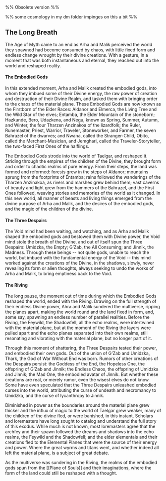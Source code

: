 %% Obsolete version %%

%% some cosmology in my dm folder impinges on this a bit %%
## The Long Breath

The Age of Myth came to an end as Arha and Malik perceived the world they spawned had become consumed by chaos, with little fixed form and endless change wrought by their divine creations. With a gesture, in a moment that was both instantaneous and eternal, they reached out into the world and reshaped reality. 

#### The Embodied Gods

In this extended moment, Arha and Malik created the embodied gods, into whom they imbued some of their Divine energy, the raw power of creation and destruction of their Divine Realm, and tasked them with bringing order to the chaos of the material plane. These Embodied Gods are now known as the Firstborn of the Elder Races: Aldanor and Elmerca, the Living Tree and the Wild Star of the elves; Entamba, the Elder Mountain of the stoneborn; Hazkunde, Bero, Udazkena, and Negu, known as Spring, Summer, Autumn, and Winter, the four Tharzen Anzinakoa of the lizardfolk; the Ruler, Runemaster, Priest, Warrior, Traveler, Stoneworker, and Farmer, the seven Bahrazel of the dwarves; and Nwana, called the Stranger-Child, Obito, called the Merchant-Musician, and Jemghari, called the Traveler-Storyteller, the two-faced First Ones of the halflings.

The Embodied Gods strode into the world of Taelgar, and reshaped it. Striding through the empires of the children of the Divine, they brought form and order to chaotic realms of pure energy. From their steps, the land was formed and reformed: forests grew in the steps of Aldanor; mountains sprung from the footprints of Entamba; rains followed the wanderings of the Tharzen Anzinakoa, as rivers and marshes grew behind them; vast caverns of beauty and light grew from the hammers of the Bahrazel, and the First Ones followed, weaving stories and memories of the world as it changed. In this new world, all manner of beasts and living things emerged from the divine purpose of Arha and Malik, and the desires of the embodied gods, and the magic of the children of the divine.

#### The Three Despairs

The Void mind had been waiting, and watching, and as Arha and Malik shaped the embodied gods and bestowed them with Divine power, the Void mind stole the breath of the Divine, and out of itself spun the Three Despairs: Umidzka, the Empty; G’Zab, the All Consuming; and Jinnik, the Madness. Through these beings -- not quite gods, unable to reach the world, but imbued with the fundamental energy of the Void -- this mind worked against the creations of the Divine, in the shadows, slowly, never revealing its form or alien thoughts, always seeking to undo the works of Arha and Malik, to bring emptiness back to the Void.

#### The Riving

The long pause, the moment out of time during which the Embodied Gods reshaped the world, ended with the Riving. Drawing on the full strength of their endless Divine power, Ahra and Malik sundered the multiverse, ripping the planes apart, making the world round and the land fixed in form, and, some say, spawning an endless number of parallel realities. Before the Riving, the Feywild, the Shadowfell, all the echo realms, were intertwined with the material plane, but at the moment of the Riving the layers were pulled apart and the echo planes separated into their own realms, still resonating and vibrating with the material plane, but no longer part of it.

Through this moment of shattering, the Three Despairs tested their power, and embodied their own gods. Out of the union of G’Zab and Umidzka, Thark, the God of War Without End was born. Rumors of other creations of the Despairs persist: the Goddess of the End, the Hopeless One, the offspring of G’Zab and Jinnik; the Endless Chaos, the offspring of Umidzka and Jinnik; the Mad One, the embodied avatar of Jinnik. But whether these creations are real, or merely rumor, even the wisest elves do not know. Some have even speculated that the Three Despairs unleashed embodied curses into the world, attributing the curse of undeath and necromancy to Umidzka, and the curse of lycanthropy to Jinnik. 

Diminished in power as the boundaries around the material plane grew thicker and the influx of magic to the world of Taelgar grew weaker, many of the children of the divine fled, or were banished, in this instant. Scholars and loremasters have long sought to catalog and understand the full story of this exodus. While much is not known, most loremasters agree that the archfey and their spawn followed the dreams and shadows into the echo realms, the Feywild and the Shadowfell; and the elder elementals and their creations fled to the Elemental Planes that were the source of their energy and power. Where the great wyrms and titans went, and whether indeed all left the material plane, is a subject of great debate. 

As the multiverse was sundering in the Riving, the realms of the embodied gods spun from the [[Plane of Souls]] and their imaginations, where the form of the land could still be reshaped with a thought. 


